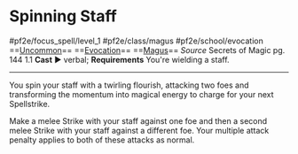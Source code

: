 # Spinning Staff
#pf2e/focus_spell/level_1 #pf2e/class/magus #pf2e/school/evocation 
==[Uncommon](../../../../../TTRPGShare-Pathfinder-2E-Vault/rules/traits/uncommon.md)== ==[Evocation](../../../../../TTRPGShare-Pathfinder-2E-Vault/rules/traits/evocation.md)== ==[Magus](../../../Traits/Magus.md)==
*Source* Secrets of Magic pg. 144 1.1
**Cast** ► verbal; **Requirements** You're wielding a staff.

---
You spin your staff with a twirling flourish, attacking two foes and transforming the momentum into magical energy to charge for your next Spellstrike.

Make a melee Strike with your staff against one foe and then a second melee Strike with your staff against a different foe. Your multiple attack penalty applies to both of these attacks as normal.